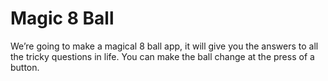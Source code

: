 # Magic 8 Ball

We’re going to make a magical 8 ball app, it will give you the answers to all the tricky questions in life. You can make the ball change at the press of a button. 
